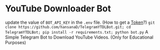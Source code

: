 # YouTube Downloader Bot

update the value of `BOT_API_KEY` in the `.env` file. (How to get a [Token](https://core.telegram.org/bots/tutorial#obtain-your-bot-token)?)
`
git clone https://github.com/hansanaD/TelegramYTDLBot.git;
cd TelegramYTDLBot;
pip install -r requirements.txt;
python bot.py
`
A Simple Telegram Bot to Download YouTube Videos. (Only for Educational Purposes)
